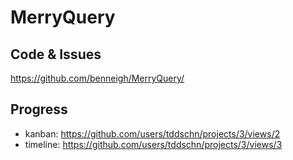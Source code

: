 # MerryQuery

## Code & Issues

https://github.com/benneigh/MerryQuery/

## Progress

- kanban: https://github.com/users/tddschn/projects/3/views/2
- timeline: https://github.com/users/tddschn/projects/3/views/3

